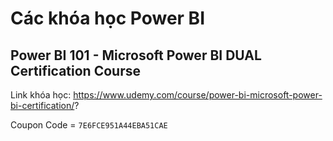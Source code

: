 # Các khóa học Power BI

## Power BI 101 - Microsoft Power BI DUAL Certification Course

Link khóa học: https://www.udemy.com/course/power-bi-microsoft-power-bi-certification/?

Coupon Code = `7E6FCE951A44EBA51CAE`
